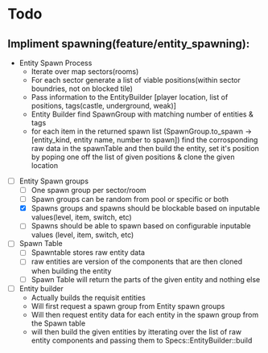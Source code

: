 # Todo
## Impliment spawning(feature/entity_spawning):

* Entity Spawn Process
  - Iterate over map sectors(rooms)
  - For each sector generate a list of viable positions(within sector boundries, not on blocked tile)
  - Pass information to the EntityBuilder [player location, list of positions, tags(castle, underground, weak)]
  - Entity Builder find SpawnGroup with matching number of entities & tags
  - for each item in the returned spawn list (SpawnGroup.to_spawn -> [entity_kind, entity name, number to spawn])
    find the corrosponding raw data in the spawnTable and then build the entity, set it's position by poping one
    off the list of given positions & clone the given location

* [ ] Entity Spawn groups
  - [ ] One spawn group per sector/room
  - [ ] Spawn groups can be random from pool or specific or both
  - [x] Spawns groups and spawns should be blockable based on inputable values(level, item, switch, etc)
  - [ ] Spawns should be able to spawn based on configurable inputable values (level, item, switch, etc)
* [ ] Spawn Table
  - [ ] Spawntable stores raw entity data
  - [ ] raw entities are version of the components that are then cloned when building the entity
  - [ ] Spawn Table will return the parts of the given entity and nothing else
* [ ] Entity builder
  - Actually builds the requisit entities
  - Will first request a spawn group from Entity spawn groups
  - Will then request entity data for each entity in the spawn group from the Spawn table
  - will then build the given entities by itterating over the list of raw entity components and passing them to Specs::EntityBuilder::build
  
